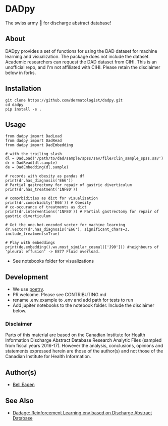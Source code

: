 # DADpy

The swiss army :knife: for discharge abstract database!

## About

DADpy provides a set of functions for using the DAD dataset for machine learning and visualization. The package does not include the dataset. Academic researchers can request the DAD dataset from CIHI. This is an unofficial repo, and I'm not affiliated with CIHI. Please retain the disclaimer below in forks.

## Installation

```
git clone https://github.com/dermatologist/dadpy.git
cd dadpy
pip install -e .
```

## Usage

```
from dadpy import DadLoad
from dadpy import DadRead
from dadpy import DadEmbedding

# with the trailing slash
dl = DadLoad('/path/to/dad/sample/spss/sav/file/clin_sample_spss.sav')
dr = DadRead(dl.sample)
de = DadEmbedding(dl.sample)

# records with obesity as pandas df
print(dr.has_diagnosis('E66'))
# Partial gastrectomy for repair of gastric diverticulum
print(dr.has_treatment('1NF80'))

# comorbidities as dict for visualization
print(dr.comorbidity('E66')) # Obesity
# co-occurance of treatments as dict
print(dr.interventions('1NF80')) # Partial gastrectomy for repair of gastric diverticulum

# Get the one-hot-encoded vector for machine learning
dr.vector(dr.has_diagnosis('E66'), significant_chars=3, include_treatments=True)

# Play with embeddings
print(de.embedding().wv.most_similar_cosmul(['J90'])) #neighbours of 'pleural effusion' -> E877 Fluid overload.

```

* See notebooks folder for visualizations

## Development

* We use [poetry](https://python-poetry.org/).
* PR welcome. Please see CONTRIBUTING.md
* rename .env.example to .env and add path for tests to run
* Add jupiter notebooks to the notebook folder. Include the disclaimer below.

### Disclaimer

Parts of this material are based on the Canadian Institute for Health Information Discharge Abstract Database Research Analytic Files (sampled from fiscal years 2016-17). However the analysis, conclusions, opinions and statements expressed herein are those of the author(s) and not those of the Canadian Institute for Health Information.

## Author(s)

* [Bell Eapen](https://nuchange.ca)

## See Also

* [Dadage: Reinforcement Learning env based on Discharge Abstract Database](https://github.com/dermatologist/dad-gym-env)
